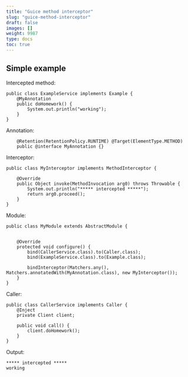 ```yaml
---
title: "Guice method interceptor"
slug: "guice-method-interceptor"
draft: false
images: []
weight: 9987
type: docs
toc: true
---
```


## Simple example
Intercepted method:

    public class ExampleService implements Example {
        @MyAnnotation
        public doHomework() {
            System.out.println("working");
        }
    }

Annotation:
    
        @Retention(RetentionPolicy.RUNTIME) @Target(ElementType.METHOD)
        public @interface MyAnnotation {}

Interceptor:

    public class MyInterceptor implements MethodInterceptor {

        @Override
        public Object invoke(MethodInvocation arg0) throws Throwable {
            System.out.println("***** intercepted *****");
            return arg0.proceed();
        }
    }

Module:

    public class MyModule extends AbstractModule {


        @Override
        protected void configure() {
            bind(CallerService.class).to(Caller.class);
            bind(ExampleService.class).to(Example.class);

            bindInterceptor(Matchers.any(), Matchers.annotatedWith(MyAnnotation.class), new MyInterceptor());
        }
    }

Caller:

    public class CallerService implements Caller {
        @Inject
        private Client client;

        public void call() {
            client.doHomework();
        }
    }

Output:
    
    ***** intercepted *****
    working


